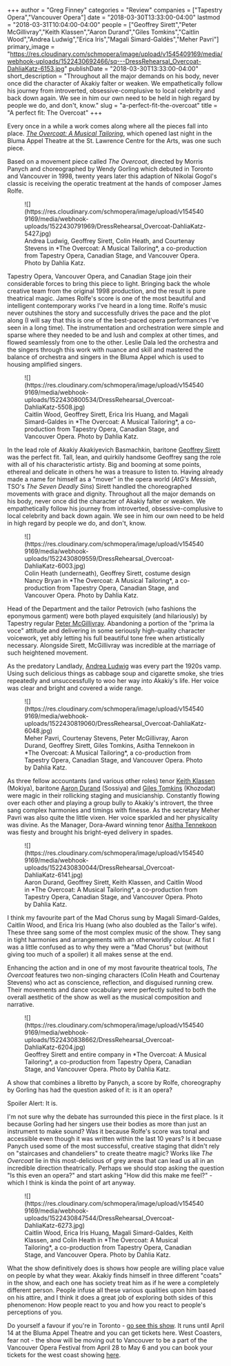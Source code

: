+++
author = "Greg Finney"
categories = "Review"
companies = ["Tapestry Opera","Vancouver Opera"]
date = "2018-03-30T13:33:00-04:00"
lastmod = "2018-03-31T10:04:00-04:00"
people = ["Geoffrey Sirett","Peter McGillivray","Keith Klassen","Aaron Durand","Giles Tomkins","Caitlin Wood","Andrea Ludwig","Erica Iris","Magali Simard-Galdès","Meher Pavri"]
primary_image = "https://res.cloudinary.com/schmopera/image/upload/v1545409169/media/webhook-uploads/1522430692466/sq---DressRehearsal_Overcoat-DahliaKatz-6153.jpg"
publishDate = "2018-03-30T13:33:00-04:00"
short_description = "Throughout all the major demands on his body, never once did the character of Akakiy falter or weaken. We empathetically follow his journey from introverted, obsessive-complusive to local celebrity and back down again. We see in him our own need to be held in high regard by people we do, and don&#039;t, know."
slug = "a-perfect-fit-the-overcoat"
title = "A perfect fit: The Overcoat"
+++

Every once in a while a work comes along where all the pieces fall into place. [*The Overcoat: A Musical Tailoring*](https://www.canadianstage.com/online/overcoat), which opened last night in the Bluma Appel Theatre at the St. Lawrence Centre for the Arts, was one such piece. 

Based on a movement piece called *The Overcoat*, directed by Morris Panych and choreographed by Wendy Gorling which debuted in Toronto and Vancouver in 1998, twenty years later this adaption of Nikolai Gogol's classic is receiving the operatic treatment at the hands of composer James Rolfe. 

<figure data-type="image">
![](https://res.cloudinary.com/schmopera/image/upload/v1545409169/media/webhook-uploads/1522430791969/DressRehearsal_Overcoat-DahliaKatz-5427.jpg)
<figcaption>Andrea Ludwig, Geoffrey Sirett, Colin Heath, and Courtenay Stevens in *The Overcoat: A Musical Tailoring*, a co-production from Tapestry Opera, Canadian Stage, and Vancouver Opera. Photo by Dahlia Katz.</figcaption>
</figure>

Tapestry Opera, Vancouver Opera, and Canadian Stage join their considerable forces to bring this piece to light. Bringing back the whole creative team from the original 1998 production, and the result is pure theatrical magic. James Rolfe's score is one of the most beautiful and intelligent contemporary works I've heard in a long time. Rolfe's music never outshines the story and successfully drives the pace and the plot along (I will say that this is one of the best-paced opera performances I've seen in a long time). The instrumentation and orchestration were simple and sparse where they needed to be and lush and complex at other times, and flowed seamlessly from one to the other. Leslie Dala led the orchestra and the singers through this work with nuance and skill and mastered the balance of orchestra and singers in the Bluma Appel which is used to housing amplified singers. 

<figure data-type="image">
![](https://res.cloudinary.com/schmopera/image/upload/v1545409169/media/webhook-uploads/1522430800534/DressRehearsal_Overcoat-DahliaKatz-5508.jpg)
<figcaption>Caitlin Wood, Geoffrey Sirett, Erica Iris Huang, and Magali Simard-Galdes in *The Overcoat: A Musical Tailoring*, a co-production from Tapestry Opera, Canadian Stage, and Vancouver Opera. Photo by Dahlia Katz.</figcaption>
</figure>

In the lead role of Akakiy Akakiyevich Basmachkin, baritone [Geoffrey Sirett](/scene/people/geoffrey-sirett/) was the perfect fit. Tall, lean, and quirkily handsome Geoffrey sang the role with all of his characteristic artisty. Big and booming at some points, ethereal and delicate in others he was a treasure to listen to. Having already made a name for himself as a "mover" in the opera world (*AtG's Messiah*, TSO's *The Seven Deadly Sins*) Sirett handled the choreographed movements with grace and dignity. Throughout all the major demands on his body, never once did the character of Akakiy falter or weaken. We empathetically follow his journey from introverted, obsessive-complusive to local celebrity and back down again. We see in him our own need to be held in high regard by people we do, and don't, know.

<figure data-type="image">
![](https://res.cloudinary.com/schmopera/image/upload/v1545409169/media/webhook-uploads/1522430809559/DressRehearsal_Overcoat-DahliaKatz-6003.jpg)
<figcaption>Colin Heath (underneath), Geoffrey Sirett, costume design Nancy Bryan in *The Overcoat: A Musical Tailoring*, a co-production from Tapestry Opera, Canadian Stage, and Vancouver Opera. Photo by Dahlia Katz.</figcaption>
</figure>

Head of the Department and the tailor Petrovich (who fashions the eponymous garment) were both played exquisitely (and hilariously) by Tapestry regular [Peter McGillivray](/talking-with-singers-peter-mcgillivray/). Abandoning a portion of the "prima la voce" attitude and delivering in some seriously high-quality character voicework, yet ably letting his full beautiful tone free when artistically necessary. Alongside Sirett, McGillivray was incredible at the marriage of such heightened movement. 

As the predatory Landlady, [Andrea Ludwig](/scene/people/andrea-ludwig/) was every part the 1920s vamp. Using such delicious things as cabbage soup and cigarette smoke, she tries repeatedly and unsuccessfully to woo her way into Akakiy's life. Her voice was clear and bright and covered a wide range.

<figure data-type="image">
![](https://res.cloudinary.com/schmopera/image/upload/v1545409169/media/webhook-uploads/1522430819060/DressRehearsal_Overcoat-DahliaKatz-6048.jpg)
<figcaption>Meher Pavri, Courtenay Stevens, Peter McGillivray, Aaron Durand, Geoffrey Sirett, Giles Tomkins, Asitha Tennekoon in *The Overcoat: A Musical Tailoring*, a co-production from Tapestry Opera, Canadian Stage, and Vancouver Opera. Photo by Dahlia Katz.</figcaption>
</figure>

As three fellow accountants (and various other roles) tenor [Keith Klassen](/scene/people/keith-klassen/) (Mokiya), baritone [Aaron Durand](/scene/people/aaron-durand/) (Sossiya) and [Giles Tomkins](/scene/people/giles-tomkins/) (Khozodat) were magic in their rollicking staging and musicianship. Constantly flowing over each other and playing a group bully to Akakiy's introvert, the three sang complex harmonies and timings with finesse. As the secretary Meher Pavri was also quite the little vixen. Her voice sparkled and her physicality was divine. As the Manager, Dora-Award winning tenor [Asitha Tennekoon](/scene/people/asitha-tennekoon/) was fiesty and brought his bright-eyed delivery in spades. 

<figure data-type="image">
![](https://res.cloudinary.com/schmopera/image/upload/v1545409169/media/webhook-uploads/1522430830044/DressRehearsal_Overcoat-DahliaKatz-6141.jpg)
<figcaption>Aaron Durand, Geoffrey Sirett, Keith Klassen, and Caitlin Wood in *The Overcoat: A Musical Tailoring*, a co-production from Tapestry Opera, Canadian Stage, and Vancouver Opera. Photo by Dahlia Katz.</figcaption>
</figure>

I think my favourite part of the Mad Chorus sung by Magali Simard-Galdes, Caitlin Wood, and Erica Iris Huang (who also doubled as the Tailor's wife). These three sang some of the most complex music of the show. They sang in tight harmonies and arrangements with an otherworldly colour. At fist I was a little confused as to why they were a "Mad Chorus" but (without giving too much of a spoiler) it all makes sense at the end. 

Enhancing the action and in one of my most favourite theatrical tools, *The Overcoat* features two non-singing characters (Colin Heath and Courtenay Stevens) who act as conscience, reflection, and disguised running crew. Their movements and dance vocabulary were perfectly suited to both the overall aesthetic of the show as well as the musical composition and narrative.

<figure data-type="image">
![](https://res.cloudinary.com/schmopera/image/upload/v1545409169/media/webhook-uploads/1522430838662/DressRehearsal_Overcoat-DahliaKatz-6204.jpg)
<figcaption>Geoffrey Sirett and entire company in *The Overcoat: A Musical Tailoring*, a co-production from Tapestry Opera, Canadian Stage, and Vancouver Opera. Photo by Dahlia Katz.</figcaption>
</figure>

A show that combines a libretto by Panych, a score by Rolfe, choreography by Gorling has had the question asked of it: is it an opera? 

Spoiler Alert: It is. 

I'm not sure why the debate has surrounded this piece in the first place. Is it because Gorling had her singers use their bodies as more than just an instrument to make sound? Was it because Rolfe's score was tonal and accessible even though it was written within the last 10 years? Is it becuase Panych used some of the most successful, creative staging that didn't rely on "staircases and chandeliers" to create theatre magic? Works like *The Overcoat* lie in this most-delicious of grey areas that can lead us all in an incredible direction theatrically. Perhaps we should stop asking the question "Is this even an opera?" and start asking "How did this make me feel?" - which I think is kinda the point of art anyway. 

<figure data-type="image">
![](https://res.cloudinary.com/schmopera/image/upload/v1545409169/media/webhook-uploads/1522430847544/DressRehearsal_Overcoat-DahliaKatz-6273.jpg)
<figcaption>Caitlin Wood, Erica Iris Huang, Magali Simard-Galdes, Keith Klassen, and Colin Heath in *The Overcoat: A Musical Tailoring*, a co-production from Tapestry Opera, Canadian Stage, and Vancouver Opera. Photo by Dahlia Katz.</figcaption>
</figure>

What the show definitively does is shows how people are willing place value on people by what they wear. Akakiy finds himself in three different "coats" in the show, and each one has society treat him as if he were a completely different person. People infuse all these various qualities upon him based on his attire, and I think it does a great job of exploring both sides of this phenomenon: How people react to you and how you react to people's perceptions of you. 

Do yourself a favour if you're in Toronto - [go see this show](https://www.canadianstage.com/online/overcoat). It runs until April 14 at the Bluma Appel Theatre and you can get tickets here. West Coasters, fear not - the show will be moving out to Vancouver to be a part of the Vancouver Opera Festival from April 28 to May 6 and you can book your tickets for the west coast showing [here](http://tickets.vancouveropera.ca/single/EventListing.aspx).
